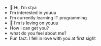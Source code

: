 - 👋 Hi, I’m stya
-  I’m interested in youuu
-  I’m currently learning IT programming
- 💞 I’m is loving on youuu
-  How i can get you?
-  what do you feel about me?
-  Fun fact: I fell in love with you at first sight

<!---
styawp/styawp is a ✨ special ✨ repository because its `README.md` (this file) appears on your GitHub profile.
You can click the Preview link to take a look at your changes.
--->
